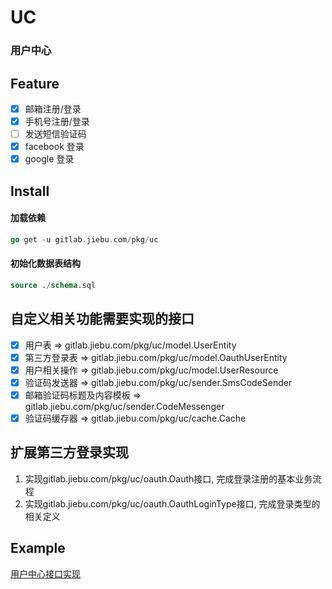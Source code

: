 # UC

### 用户中心

## Feature
+ [x] 邮箱注册/登录
+ [x] 手机号注册/登录
+ [ ] 发送短信验证码
+ [x] facebook 登录
+ [x] google 登录

## Install
#### 加载依赖
```go
go get -u gitlab.jiebu.com/pkg/uc
```

#### 初始化数据表结构
```sql
source ./schema.sql
```

## 自定义相关功能需要实现的接口
+ [x] 用户表 => gitlab.jiebu.com/pkg/uc/model.UserEntity
+ [x] 第三方登录表 => gitlab.jiebu.com/pkg/uc/model.OauthUserEntity
+ [x] 用户相关操作 => gitlab.jiebu.com/pkg/uc/model.UserResource
+ [x] 验证码发送器 => gitlab.jiebu.com/pkg/uc/sender.SmsCodeSender
+ [x] 邮箱验证码标题及内容模板 => gitlab.jiebu.com/pkg/uc/sender.CodeMessenger
+ [x] 验证码缓存器 => gitlab.jiebu.com/pkg/uc/cache.Cache

## 扩展第三方登录实现
1. 实现gitlab.jiebu.com/pkg/uc/oauth.Oauth接口, 完成登录注册的基本业务流程
2. 实现gitlab.jiebu.com/pkg/uc/oauth.OauthLoginType接口, 完成登录类型的相关定义

## Example

[用户中心接口实现](https://github.com/jiebutech/jin/tree/example/uc)
